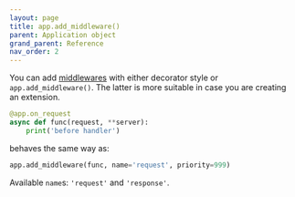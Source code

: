 ```yaml
---
layout: page
title: app.add_middleware()
parent: Application object
grand_parent: Reference
nav_order: 2
---
```


You can add [middlewares](/tremolo-docs/basics/middleware.html) with either decorator style or `app.add_middleware()`. The latter is more suitable in case you are creating an extension.

```python
@app.on_request
async def func(request, **server):
    print('before handler')
```

behaves the same way as:

```python
app.add_middleware(func, name='request', priority=999)
```

Available `name`s: `'request'` and `'response'`.

